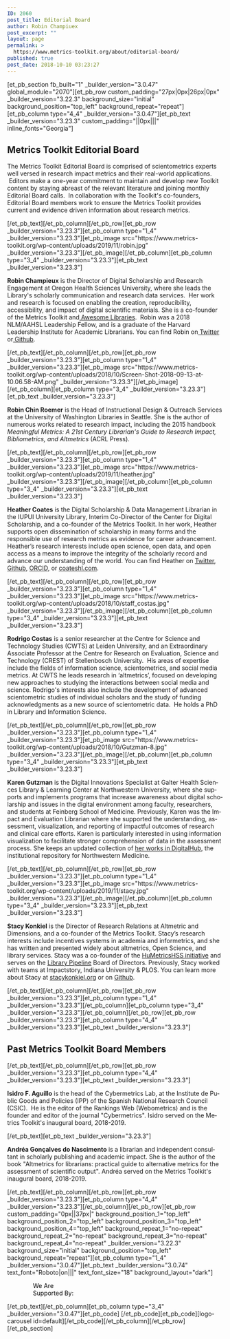 ```yaml
---
ID: 2060
post_title: Editorial Board
author: Robin Champiuex
post_excerpt: ""
layout: page
permalink: >
  https://www.metrics-toolkit.org/about/editorial-board/
published: true
post_date: 2018-10-10 03:23:27
---
```

[et_pb_section fb_built="1" _builder_version="3.0.47" global_module="2070"][et_pb_row custom_padding="27px|0px|26px|0px" _builder_version="3.22.3" background_size="initial" background_position="top_left" background_repeat="repeat"][et_pb_column type="4_4" _builder_version="3.0.47"][et_pb_text _builder_version="3.23.3" custom_padding="||0px|||" inline_fonts="Georgia"]<div class="et_pb_module et_pb_text et_pb_text_0 et_pb_bg_layout_light  et_pb_text_align_left">
<div class="et_pb_text_inner">
<h2>Metrics Toolkit Editorial Board</h2>
<p>The Metrics Toolkit Editorial Board is comprised of scientometrics experts well versed in research impact metrics and their real-world applications.  Editors make a one-year commitment to maintain and develop new Toolkit content by staying abreast of the relevant literature and joining monthly Editorial Board calls.  In collaboration with the Toolkit's co-founders, Editorial Board members work to ensure the Metrics Toolkit provides current and evidence driven information about research metrics.</p>
</div>
</div>[/et_pb_text][/et_pb_column][/et_pb_row][et_pb_row _builder_version="3.23.3"][et_pb_column type="1_4" _builder_version="3.23.3"][et_pb_image src="https://www.metrics-toolkit.org/wp-content/uploads/2019/11/robin.jpg" _builder_version="3.23.3"][/et_pb_image][/et_pb_column][et_pb_column type="3_4" _builder_version="3.23.3"][et_pb_text _builder_version="3.23.3"]<p><strong>Robin Champieux</strong> is the Director of Digital Scholarship and Research Engagement at Oregon Health Sciences University, where she leads the Library's scholarly communication and research data services.  Her work and research is focused on enabling the creation, reproducibility, accessibility, and impact of digital scientific materials. She is a co-founder of the Metrics Toolkit and<a href="https://www.awesomefoundation.org/en/chapters/libraries"> Awesome Libraries</a>.  Robin was a 2018 NLM/AAHSL Leadership Fellow, and is a graduate of the Harvard Leadership Institute for Academic Librarians. You can find Robin on<a href="https://twitter.com/rchampieux"> Twitter</a> or<a href="https://github.com/rchampieux"> Github</a>.</p>[/et_pb_text][/et_pb_column][/et_pb_row][et_pb_row _builder_version="3.23.3"][et_pb_column type="1_4" _builder_version="3.23.3"][et_pb_image src="https://www.metrics-toolkit.org/wp-content/uploads/2018/10/Screen-Shot-2018-09-13-at-10.06.58-AM.png" _builder_version="3.23.3"][/et_pb_image][/et_pb_column][et_pb_column type="3_4" _builder_version="3.23.3"][et_pb_text _builder_version="3.23.3"]<p><strong>Robin Chin Roemer</strong> is the Head of Instructional Design &amp; Outreach Services at the University of Washington Libraries in Seattle. She is the author of numerous works related to research impact, including the 2015 handbook <i>Meaningful Metrics: A 21st Century Librarian's Guide to Research Impact, Bibliometrics, and Altmetrics </i>(ACRL Press).</p>[/et_pb_text][/et_pb_column][/et_pb_row][et_pb_row _builder_version="3.23.3"][et_pb_column type="1_4" _builder_version="3.23.3"][et_pb_image src="https://www.metrics-toolkit.org/wp-content/uploads/2019/11/heather.jpg" _builder_version="3.23.3"][/et_pb_image][/et_pb_column][et_pb_column type="3_4" _builder_version="3.23.3"][et_pb_text _builder_version="3.23.3"]<p><strong>Heather Coates</strong> is the Digital Scholarship &amp; Data Management Librarian in the IUPUI University Library, Interim Co-Director of the Center for Digital Scholarship, and a co-founder of the Metrics Toolkit. In her work, Heather supports open dissemination of scholarship in many forms and the responsible use of research metrics as evidence for career advancement. Heather’s research interests include open science, open data, and open access as a means to improve the integrity of the scholarly record and advance our understanding of the world. You can find Heather on <a href="https://twitter.com/iandpangurban">Twitter</a>,<a href="https://github.com/coateshl"> Github</a>, <a href="http://orcid.org/0000-0003-4290-6997">ORCID</a>, or <a href="http://coateshl.com/">coateshl.com</a>.</p>[/et_pb_text][/et_pb_column][/et_pb_row][et_pb_row _builder_version="3.23.3"][et_pb_column type="1_4" _builder_version="3.23.3"][et_pb_image src="https://www.metrics-toolkit.org/wp-content/uploads/2018/10/staff_costas.jpg" _builder_version="3.23.3"][/et_pb_image][/et_pb_column][et_pb_column type="3_4" _builder_version="3.23.3"][et_pb_text _builder_version="3.23.3"]<p><strong>Rodrigo Costas</strong> is a senior researcher at the Centre for Science and Technology Studies (CWTS) at Leiden University, and an Extraordinary Associate Professor at the Centre for Research on Evaluation, Science and Technology (CREST) of Stellenbosch University.  His areas of expertise include the fields of information science, scientometrics, and social media metrics. At CWTS he leads research in ‘altmetrics’, focused on developing new approaches to studying the interactions between social media and science. Rodrigo's interests also include the development of advanced scientometric studies of individual scholars and the study of funding acknowledgments as a new source of scientometric data.  He holds a PhD in Library and Information Science.</p>[/et_pb_text][/et_pb_column][/et_pb_row][et_pb_row _builder_version="3.23.3"][et_pb_column type="1_4" _builder_version="3.23.3"][et_pb_image src="https://www.metrics-toolkit.org/wp-content/uploads/2018/10/Gutzman-8.jpg" _builder_version="3.23.3"][/et_pb_image][/et_pb_column][et_pb_column type="3_4" _builder_version="3.23.3"][et_pb_text _builder_version="3.23.3"]<p><span lang="ES-CL"><strong>Karen Gutzman</strong> is the Digital Innovations Specialist at Galter Health Sciences Library &amp; Learning Center at Northwestern University, where she supports and implements programs that increase awareness about digital scholarship and issues in the digital environment among faculty, researchers, and students at Feinberg School of Medicine. Previously, Karen was the Impact and Evaluation Librarian where she supported the understanding, assessment, visualization, and reporting of impactful outcomes of research and clinical care efforts. Karen is particularly interested in using information visualization to facilitate stronger comprehension of data in the assessment process. She keeps an updated collection of <a href="https://digitalhub.northwestern.edu/catalog?f%5Bcreator_sim%5D%5B%5D=Gutzman%2C+Karen+E&amp;q=gutzman" target="_blank" rel="noopener noreferrer">her works in DigitalHub</a>, the institutional repository for Northwestern Medicine.</span> </p>[/et_pb_text][/et_pb_column][/et_pb_row][et_pb_row _builder_version="3.23.3"][et_pb_column type="1_4" _builder_version="3.23.3"][et_pb_image src="https://www.metrics-toolkit.org/wp-content/uploads/2019/11/stacy.jpg" _builder_version="3.23.3"][/et_pb_image][/et_pb_column][et_pb_column type="3_4" _builder_version="3.23.3"][et_pb_text _builder_version="3.23.3"]<p><strong>Stacy Konkiel</strong> is the Director of Research Relations at Altmetric and Dimensions, and a co-founder of the Metrics Toolkit. Stacy’s research interests include incentives systems in academia and informetrics, and she has written and presented widely about altmetrics, Open Science, and library services. Stacy was a co-founder of the <a href="http://www.humetricshss.org">HuMetricsHSS initiative</a> and serves on the <a href="https://www.librarypipeline.org/">Library Pipeline</a> Board of Directors. Previously, Stacy worked with teams at Impactstory, Indiana University &amp; PLOS. You can learn more about Stacy at <a href="http://www.stacykonkiel.org">stacykonkiel.org</a> or on <a href="https://github.com/skonkiel/">Github</a>.</p>[/et_pb_text][/et_pb_column][/et_pb_row][et_pb_row _builder_version="3.23.3"][et_pb_column type="1_4" _builder_version="3.23.3"][/et_pb_column][et_pb_column type="3_4" _builder_version="3.23.3"][/et_pb_column][/et_pb_row][et_pb_row _builder_version="3.23.3"][et_pb_column type="4_4" _builder_version="3.23.3"][et_pb_text _builder_version="3.23.3"]<h2>Past Metrics Toolkit Board Members</h2>[/et_pb_text][/et_pb_column][/et_pb_row][et_pb_row _builder_version="3.23.3"][et_pb_column type="4_4" _builder_version="3.23.3"][et_pb_text _builder_version="3.23.3"]<p><span lang="ES-CL"><strong>Isidro F. Aguillo</strong> is the head of the Cybermetrics Lab, at the Institute de Public Goods and Policies (IPP) of the Spanish National Research Council (CSIC).  He is the editor of the Rankings Web (Webometrics) and is the founder and editor of the journal "Cybermetrics". Isidro served on the Metrics Toolkit's inaugural board, 2018-2019.</span></p>[/et_pb_text][et_pb_text _builder_version="3.23.3"]<div class="et_pb_team_member_description">
<p><strong><span lang="ES-CL">Andréa Gonçalves do Nascimento</span></strong><span lang="ES-CL"> is a librarian and independent consultant in scholarly publishing and academic impact. She is the author of the book "Altmetrics for librarians: practical guide to alternative metrics for the assessment of scientific output". Andréa served on the Metrics Toolkit's inaugural board, 2018-2019.<br /></span></p>
</div>[/et_pb_text][/et_pb_column][/et_pb_row][et_pb_row _builder_version="3.23.3"][et_pb_column type="4_4" _builder_version="3.23.3"][/et_pb_column][/et_pb_row][et_pb_row custom_padding="0px||37px|" background_position_1="top_left" background_position_2="top_left" background_position_3="top_left" background_position_4="top_left" background_repeat_1="no-repeat" background_repeat_2="no-repeat" background_repeat_3="no-repeat" background_repeat_4="no-repeat" _builder_version="3.22.3" background_size="initial" background_position="top_left" background_repeat="repeat"][et_pb_column type="1_4" _builder_version="3.0.47"][et_pb_text _builder_version="3.0.74" text_font="Roboto|on|||" text_font_size="18" background_layout="dark"]<p style="padding-left: 60px;"><span style="color: #050505;">We Are</span><br /><span style="color: #050505;">Supported By:</span></p>[/et_pb_text][/et_pb_column][et_pb_column type="3_4" _builder_version="3.0.47"][et_pb_code]<!-- [et_pb_line_break_holder] --><!-- [et_pb_line_break_holder] --> <!-- [et_pb_line_break_holder] --><!-- [et_pb_line_break_holder] -->[/et_pb_code][et_pb_code][logo-carousel id=default][/et_pb_code][/et_pb_column][/et_pb_row][/et_pb_section]